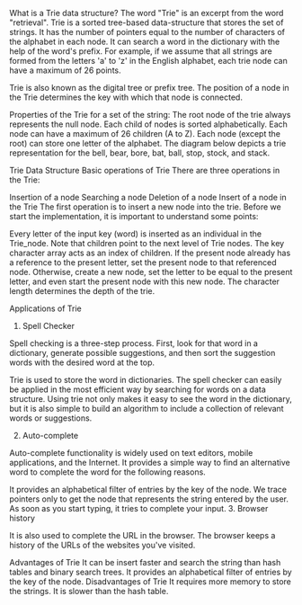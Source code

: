 What is a Trie data structure?
The word "Trie" is an excerpt from the word "retrieval". Trie is a sorted tree-based data-structure that stores the set of strings. It has the number of pointers equal to the number of characters of the alphabet in each node. It can search a word in the dictionary with the help of the word's prefix. For example, if we assume that all strings are formed from the letters 'a' to 'z' in the English alphabet, each trie node can have a maximum of 26 points.

Trie is also known as the digital tree or prefix tree. The position of a node in the Trie determines the key with which that node is connected.

Properties of the Trie for a set of the string:
The root node of the trie always represents the null node.
Each child of nodes is sorted alphabetically.
Each node can have a maximum of 26 children (A to Z).
Each node (except the root) can store one letter of the alphabet.
The diagram below depicts a trie representation for the bell, bear, bore, bat, ball, stop, stock, and stack.

Trie Data Structure
Basic operations of Trie
There are three operations in the Trie:

Insertion of a node
Searching a node
Deletion of a node
Insert of a node in the Trie
The first operation is to insert a new node into the trie. Before we start the implementation, it is important to understand some points:

Every letter of the input key (word) is inserted as an individual in the Trie_node. Note that children point to the next level of Trie nodes.
The key character array acts as an index of children.
If the present node already has a reference to the present letter, set the present node to that referenced node. Otherwise, create a new node, set the letter to be equal to the present letter, and even start the present node with this new node.
The character length determines the depth of the trie.

Applications of Trie
1. Spell Checker

Spell checking is a three-step process. First, look for that word in a dictionary, generate possible suggestions, and then sort the suggestion words with the desired word at the top.

Trie is used to store the word in dictionaries. The spell checker can easily be applied in the most efficient way by searching for words on a data structure. Using trie not only makes it easy to see the word in the dictionary, but it is also simple to build an algorithm to include a collection of relevant words or suggestions.

2. Auto-complete

Auto-complete functionality is widely used on text editors, mobile applications, and the Internet. It provides a simple way to find an alternative word to complete the word for the following reasons.

It provides an alphabetical filter of entries by the key of the node.
We trace pointers only to get the node that represents the string entered by the user.
As soon as you start typing, it tries to complete your input.
3. Browser history

It is also used to complete the URL in the browser. The browser keeps a history of the URLs of the websites you've visited.

Advantages of Trie
It can be insert faster and search the string than hash tables and binary search trees.
It provides an alphabetical filter of entries by the key of the node.
Disadvantages of Trie
It requires more memory to store the strings.
It is slower than the hash table.